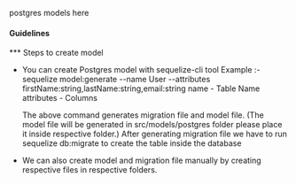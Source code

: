 postgres models here

#### Guidelines

\*\*\* Steps to create model

- You can create Postgres model with sequelize-cli tool
  Example :- sequelize model:generate --name User --attributes firstName:string,lastName:string,email:string
  name - Table Name
  attributes - Columns

  The above command generates migration file and model file.
  (The model file will be generated in src/models/postgres folder please place it inside respective folder.)
  After generating migration file we have to run sequelize db:migrate to create the table inside the database

- We can also create model and migration file manually by creating respective files in respective folders.
